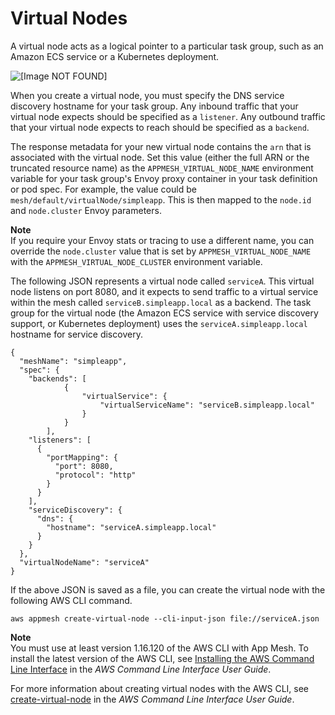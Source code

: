 # Virtual Nodes<a name="virtual_nodes"></a>

A virtual node acts as a logical pointer to a particular task group, such as an Amazon ECS service or a Kubernetes deployment\. 

![\[Image NOT FOUND\]](http://docs.aws.amazon.com/app-mesh/latest/userguide/images/virtual_node.png)

When you create a virtual node, you must specify the DNS service discovery hostname for your task group\. Any inbound traffic that your virtual node expects should be specified as a `listener`\. Any outbound traffic that your virtual node expects to reach should be specified as a `backend`\.

The response metadata for your new virtual node contains the `arn` that is associated with the virtual node\. Set this value \(either the full ARN or the truncated resource name\) as the `APPMESH_VIRTUAL_NODE_NAME` environment variable for your task group's Envoy proxy container in your task definition or pod spec\. For example, the value could be `mesh/default/virtualNode/simpleapp`\. This is then mapped to the `node.id` and `node.cluster` Envoy parameters\.

**Note**  
If you require your Envoy stats or tracing to use a different name, you can override the `node.cluster` value that is set by `APPMESH_VIRTUAL_NODE_NAME` with the `APPMESH_VIRTUAL_NODE_CLUSTER` environment variable\.

The following JSON represents a virtual node called `serviceA`\. This virtual node listens on port 8080, and it expects to send traffic to a virtual service within the mesh called `serviceB.simpleapp.local` as a backend\. The task group for the virtual node \(the Amazon ECS service with service discovery support, or Kubernetes deployment\) uses the `serviceA.simpleapp.local` hostname for service discovery\.

```
{
  "meshName": "simpleapp",
  "spec": {
    "backends": [
            {
                "virtualService": {
                    "virtualServiceName": "serviceB.simpleapp.local"
                }
            }
        ],
    "listeners": [
      {
        "portMapping": {
          "port": 8080,
          "protocol": "http"
        }
      }
    ],
    "serviceDiscovery": {
      "dns": {
        "hostname": "serviceA.simpleapp.local"
      }
    }
  },
  "virtualNodeName": "serviceA"
}
```

If the above JSON is saved as a file, you can create the virtual node with the following AWS CLI command\.

```
aws appmesh create-virtual-node --cli-input-json file://serviceA.json
```

**Note**  
You must use at least version 1\.16\.120 of the AWS CLI with App Mesh\. To install the latest version of the AWS CLI, see [Installing the AWS Command Line Interface](https://docs.aws.amazon.com/cli/latest/userguide/installing.html) in the *AWS Command Line Interface User Guide*\.

For more information about creating virtual nodes with the AWS CLI, see [create\-virtual\-node](https://docs.aws.amazon.com/cli/latest/reference/appmesh/create-virtual-node.html) in the *AWS Command Line Interface User Guide*\.